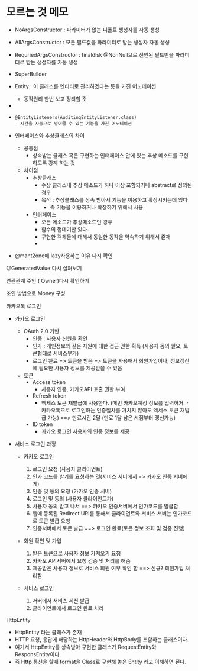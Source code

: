# 모르는 것 메모

- NoArgsConstructor : 파라미터가 없는 디폴트 생성자를 자동 생성

- AllArgsConstructor : 모든 필드값을 파라미터로 받는 생성자 자동 생성

- RequriedArgsConstructor : finaldlsk @NonNull으로 선언된 필드만을 파라미터로 받는 생성자를 자동 생성

- SuperBuilder

- Entity : 이 클래스를 엔티티로 관리하겠다는 뜻을 가진 어노테이션

  - 동작원리 한번 보고 정리할 것

- 

- ```
  @EntityListeners(AuditingEntityListener.class)
  - 시간을 자동으로 넣어줄 수 있는 기능을 가진 어노테이션
  ```

- 인터페이스와 추상클래스의 차이

  - 공통점
    - 상속받는 클래스 혹은 구현하는 인터페이스 안에 있는 추상 메소드를 구현하도록 강제 하는 것
  - 차이점
    - 추상클래스
      - 수상 클래스내 추상 메소드가 하나 이상 포함되거나 abstract로 정의된 경우
      - 목적 : 추상클래스를 상속 받아서 기능을 이용하고 확장시키는데 있다
        - 즉 기능을 이용하거나 확장하기 위해서 사용
    - 인터페이스
      - 오든 메소드가 추상메소드인 경우
      - 함수의 껍데기만 있다.
      - 구현한 객체들에 대해서 동일한 동작을 약속하기 위해서 존재
      - 

- @mant2one에 lazy사용하는 이유 다시 확인



@GeneratedValue 다시 살펴보기

연관관계 주인 ( Owner)다시 확인하기



조인 방법으로 Money 구성





카카오톡 로그인

- 카카오 로그인
  - OAuth 2.0 기반
    - 인증 : 사용자 신원을 확인
    - 인가 : 개인정보와 같은 자원에 대한 접근 권한 획득 (사용자 동의 필요, 토큰형태로 서비스부가)
    - 로그인 완료 => 토큰을 받음 => 토큰을 사용해서 회원가입이나, 정보갱신에 필요한 사용자 정보를 제공받을 수 있음
  - 토큰
    - Access token
      - 사용자 인증, 카카오API 호출 권한 부여
    - Refresh token
      - 엑세스 토큰 재발급에 사용한다. (매번 카카오계정 정보를 입력하거나 카카오톡으로 로그인하는 인증절차를 거치지 않아도 엑세스 토큰 재발급 가능)
        ==> 만료시간 2달 (만료 1달 남은 시점부터 갱신가능)
    - ID token
      - 카카오 로그인 사용자의 인증 정보를 제공

- 서비스 로그인 과정
  - 카카오 로그인
    1. 로그인 요청 (사용자 클라이언트)
    2. 인가 코드를 받기를 요청하는 것(서비스 서버에서 => 카카오 인증 서버에게) 
    3. 인증 및 동의 요청 (카카오 인증 서버)
    4. 로그인 및 동의 (사용자 클라이언트가)
    5. 사용자 동의 받고 나서 ==> 카카오 인증서버에서 인가코드를 발급함
    6. 앱에 등록된 Redirect URI를 통해서 클라이언트와 서비스 서버는 인가코드로 토큰 발급 요청
    7. 인증서버에서 토큰 발급 ==> 로그인 완료(토큰 정보 조회 및 검증 진행)
    
  - 회원 확인 및 가입
    1. 받은 토큰으로 사용자 정보 가져오기 요청
    2. 카카오 API서버에서 요청 검증 및 처리를 해줌
    3. 제공받은 사용자 정보로 서비스 회원 여부 확인 함 ==> 신규? 회원가입 처리함
    
  - 서비스 로그인
    1. 서버에서 서비스 세션 발급
    2. 클라이언트에서 로그인 완료 처리



HttpEntity

- HttpEntity 라는 클래스가 존재
- HTTP 요청, 응답에 해당하는 HttpHeader와 HttpBody를 포함하는 클래스이다.
- 여기서 HttpEntity를 상속받아 구현한 클래스가 RequestEntity와  ResponsEntity이다.
- 즉 Http 통신을 할때 format을 Class로 구현해 놓은 Entity 라고 이해하면 된다.



















